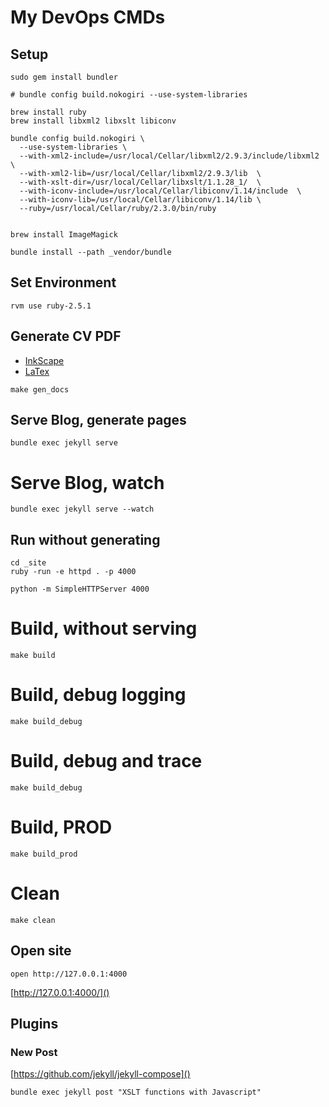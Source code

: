 # My DevOps CMDs

## Setup

~~~
sudo gem install bundler

# bundle config build.nokogiri --use-system-libraries

brew install ruby
brew install libxml2 libxslt libiconv

bundle config build.nokogiri \
  --use-system-libraries \
  --with-xml2-include=/usr/local/Cellar/libxml2/2.9.3/include/libxml2 \
  --with-xml2-lib=/usr/local/Cellar/libxml2/2.9.3/lib  \
  --with-xslt-dir=/usr/local/Cellar/libxslt/1.1.28_1/  \
  --with-iconv-include=/usr/local/Cellar/libiconv/1.14/include  \
  --with-iconv-lib=/usr/local/Cellar/libiconv/1.14/lib \
  --ruby=/usr/local/Cellar/ruby/2.3.0/bin/ruby


brew install ImageMagick

bundle install --path _vendor/bundle
~~~

## Set Environment

~~~
rvm use ruby-2.5.1
~~~

## Generate CV PDF

- [InkScape](_docs/inkscape)
- [LaTex](_docs/latex)

~~~
make gen_docs
~~~

## Serve Blog, generate pages

~~~
bundle exec jekyll serve
~~~

# Serve Blog, watch

~~~
bundle exec jekyll serve --watch
~~~

## Run without generating

~~~
cd _site
ruby -run -e httpd . -p 4000

python -m SimpleHTTPServer 4000
~~~

# Build, without serving

~~~
make build
~~~

# Build, debug logging

~~~
make build_debug
~~~

# Build, debug and trace

~~~
make build_debug
~~~

# Build, PROD

~~~
make build_prod
~~~

# Clean

~~~
make clean
~~~

## Open site

~~~
open http://127.0.0.1:4000
~~~

[http://127.0.0.1:4000/]()

## Plugins

### New Post

[https://github.com/jekyll/jekyll-compose]()

~~~
bundle exec jekyll post "XSLT functions with Javascript"
~~~

